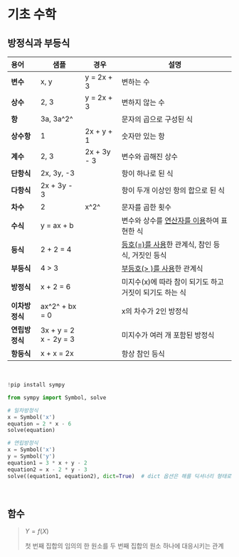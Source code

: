 # 기초 수학

## 방정식과 부등식

| 용어           | 샘플                     | 경우        | 설명                                                    |
| :------------- | ------------------------ | ----------- | ------------------------------------------------------- |
| **변수**       | x, y                     | y = 2x + 3  | 변하는 수                                               |
| **상수**       | 2, 3                     | y = 2x + 3  | 변하지 않는 수                                          |
| **항**         | 3a, 3a^2^                |             | 문자의 곱으로 구성된 식                                 |
| **상수항**     | 1                        | 2x + y + 1  | 숫자만 있는 항                                          |
| **계수**       | 2, 3                     | 2x + 3y - 3 | 변수와 곱해진 상수                                      |
| **단항식**     | 2x, 3y, -3               |             | 항이 하나로 된 식                                       |
| **다항식**     | 2x + 3y - 3              |             | 항이 두개 이상인 항의 합으로 된 식                      |
| **차수**       | 2                        | x^2^        | 문자를 곱한 횟수                                        |
| **수식**       | y = ax + b               |             | 변수와 상수를 <u>연산자를 이용</u>하여 표현한 식        |
| **등식**       | 2 + 2 = 4                |             | <u>등호(=)를 사용</u>한 관계식, 참인 등식, 거짓인 등식  |
| **부등식**     | 4 > 3                    |             | <u>부등호(> )를 사용</u>한 관계식                       |
| **방정식**     | x + 2 = 6                |             | 미지수(x)에 따라 참이 되기도 하고 거짓이 되기도 하는 식 |
| **이차방정식** | ax^2^ + bx = 0           |             | x의 차수가 2인 방정식                                   |
| **연립방정식** | 3x + y = 2<br>x - 2y = 3 |             | 미지수가 여러 개 포함된 방정식                          |
| **항등식**     | x + x = 2x               |             | 항상 참인 등식                                          |

<br>

```python
!pip install sympy

from sympy import Symbol, solve

# 일차방정식
x = Symbol('x')
equation = 2 * x - 6
solve(equation)

# 연립방정식
x = Symbol('x')
y = Symbol('y')
equation1 = 3 * x + y - 2
equation2 = x - 2 * y - 3
solve((equation1, equation2), dict=True)  # dict 옵션은 해를 딕셔너리 형태로 반환
```

<br>

## 함수

> $Y = f(X)$
>
> 첫 번째 집합의 임의의 한 원소를 두 번째 집합의 원소 하나에 대응시키는 관계



